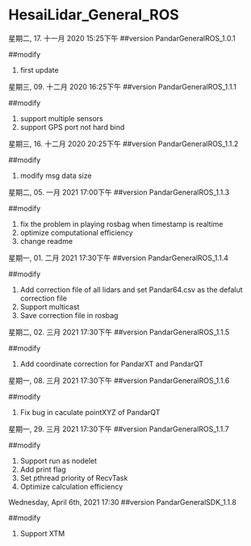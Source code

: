 # HesaiLidar_General_ROS

星期二, 17. 十一月 2020 15:25下午 
##version
PandarGeneralROS_1.0.1 

##modify
1. first update

星期三, 09. 十二月 2020 16:25下午 
##version
PandarGeneralROS_1.1.1 

##modify
1. support multiple sensors
2. support GPS port not hard bind 

星期三, 16. 十二月 2020 20:25下午 
##version
PandarGeneralROS_1.1.2

##modify
1. modify msg data size 

星期二, 05. 一月 2021 17:00下午 
##version
PandarGeneralROS_1.1.3

##modify
1. fix the problem in playing rosbag when timestamp is realtime
2. optimize computational efficiency 
3. change readme

星期一, 01. 二月 2021 17:30下午 
##version
PandarGeneralROS_1.1.4

##modify
1. Add correction file of all lidars and set Pandar64.csv as the defalut correction file
2. Support multicast
3. Save correction file in rosbag

星期二, 02. 三月 2021 17:30下午 
##version
PandarGeneralROS_1.1.5

##modify
1. Add coordinate correction for PandarXT and PandarQT

星期一, 08. 三月 2021 17:30下午 
##version
PandarGeneralROS_1.1.6

##modify
1. Fix bug in caculate pointXYZ of PandarQT

星期一, 29. 三月 2021 17:30下午 
##version
PandarGeneralROS_1.1.7

##modify
1. Support run as nodelet
2. Add  print flag
3. Set pthread priority of RecvTask
4. Optimize calculation efficiency

Wednesday, April 6th, 2021 17:30
##version
PandarGeneralSDK_1.1.8

##modify
1. Support XTM

